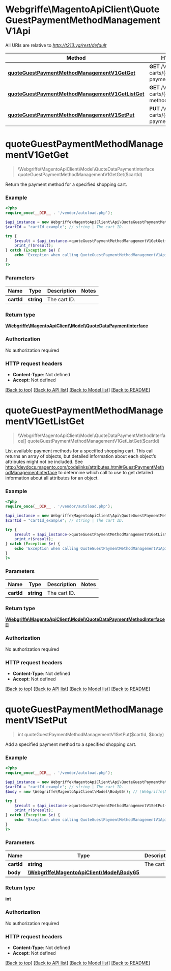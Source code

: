 # Webgriffe\MagentoApiClient\QuoteGuestPaymentMethodManagementV1Api

All URIs are relative to *http://t213.vg/rest/default*

Method | HTTP request | Description
------------- | ------------- | -------------
[**quoteGuestPaymentMethodManagementV1GetGet**](QuoteGuestPaymentMethodManagementV1Api.md#quoteGuestPaymentMethodManagementV1GetGet) | **GET** /V1/guest-carts/{cartId}/selected-payment-method | 
[**quoteGuestPaymentMethodManagementV1GetListGet**](QuoteGuestPaymentMethodManagementV1Api.md#quoteGuestPaymentMethodManagementV1GetListGet) | **GET** /V1/guest-carts/{cartId}/payment-methods | 
[**quoteGuestPaymentMethodManagementV1SetPut**](QuoteGuestPaymentMethodManagementV1Api.md#quoteGuestPaymentMethodManagementV1SetPut) | **PUT** /V1/guest-carts/{cartId}/selected-payment-method | 


# **quoteGuestPaymentMethodManagementV1GetGet**
> \Webgriffe\MagentoApiClient\Model\QuoteDataPaymentInterface quoteGuestPaymentMethodManagementV1GetGet($cartId)



Return the payment method for a specified shopping cart.

### Example
```php
<?php
require_once(__DIR__ . '/vendor/autoload.php');

$api_instance = new Webgriffe\MagentoApiClient\Api\QuoteGuestPaymentMethodManagementV1Api();
$cartId = "cartId_example"; // string | The cart ID.

try {
    $result = $api_instance->quoteGuestPaymentMethodManagementV1GetGet($cartId);
    print_r($result);
} catch (Exception $e) {
    echo 'Exception when calling QuoteGuestPaymentMethodManagementV1Api->quoteGuestPaymentMethodManagementV1GetGet: ', $e->getMessage(), PHP_EOL;
}
?>
```

### Parameters

Name | Type | Description  | Notes
------------- | ------------- | ------------- | -------------
 **cartId** | **string**| The cart ID. |

### Return type

[**\Webgriffe\MagentoApiClient\Model\QuoteDataPaymentInterface**](../Model/QuoteDataPaymentInterface.md)

### Authorization

No authorization required

### HTTP request headers

 - **Content-Type**: Not defined
 - **Accept**: Not defined

[[Back to top]](#) [[Back to API list]](../../README.md#documentation-for-api-endpoints) [[Back to Model list]](../../README.md#documentation-for-models) [[Back to README]](../../README.md)

# **quoteGuestPaymentMethodManagementV1GetListGet**
> \Webgriffe\MagentoApiClient\Model\QuoteDataPaymentMethodInterface[] quoteGuestPaymentMethodManagementV1GetListGet($cartId)



List available payment methods for a specified shopping cart. This call returns an array of objects, but detailed information about each object’s attributes might not be included.  See http://devdocs.magento.com/codelinks/attributes.html#GuestPaymentMethodManagementInterface to determine which call to use to get detailed information about all attributes for an object.

### Example
```php
<?php
require_once(__DIR__ . '/vendor/autoload.php');

$api_instance = new Webgriffe\MagentoApiClient\Api\QuoteGuestPaymentMethodManagementV1Api();
$cartId = "cartId_example"; // string | The cart ID.

try {
    $result = $api_instance->quoteGuestPaymentMethodManagementV1GetListGet($cartId);
    print_r($result);
} catch (Exception $e) {
    echo 'Exception when calling QuoteGuestPaymentMethodManagementV1Api->quoteGuestPaymentMethodManagementV1GetListGet: ', $e->getMessage(), PHP_EOL;
}
?>
```

### Parameters

Name | Type | Description  | Notes
------------- | ------------- | ------------- | -------------
 **cartId** | **string**| The cart ID. |

### Return type

[**\Webgriffe\MagentoApiClient\Model\QuoteDataPaymentMethodInterface[]**](../Model/QuoteDataPaymentMethodInterface.md)

### Authorization

No authorization required

### HTTP request headers

 - **Content-Type**: Not defined
 - **Accept**: Not defined

[[Back to top]](#) [[Back to API list]](../../README.md#documentation-for-api-endpoints) [[Back to Model list]](../../README.md#documentation-for-models) [[Back to README]](../../README.md)

# **quoteGuestPaymentMethodManagementV1SetPut**
> int quoteGuestPaymentMethodManagementV1SetPut($cartId, $body)



Add a specified payment method to a specified shopping cart.

### Example
```php
<?php
require_once(__DIR__ . '/vendor/autoload.php');

$api_instance = new Webgriffe\MagentoApiClient\Api\QuoteGuestPaymentMethodManagementV1Api();
$cartId = "cartId_example"; // string | The cart ID.
$body = new \Webgriffe\MagentoApiClient\Model\Body65(); // \Webgriffe\MagentoApiClient\Model\Body65 | 

try {
    $result = $api_instance->quoteGuestPaymentMethodManagementV1SetPut($cartId, $body);
    print_r($result);
} catch (Exception $e) {
    echo 'Exception when calling QuoteGuestPaymentMethodManagementV1Api->quoteGuestPaymentMethodManagementV1SetPut: ', $e->getMessage(), PHP_EOL;
}
?>
```

### Parameters

Name | Type | Description  | Notes
------------- | ------------- | ------------- | -------------
 **cartId** | **string**| The cart ID. |
 **body** | [**\Webgriffe\MagentoApiClient\Model\Body65**](../Model/\Webgriffe\MagentoApiClient\Model\Body65.md)|  | [optional]

### Return type

**int**

### Authorization

No authorization required

### HTTP request headers

 - **Content-Type**: Not defined
 - **Accept**: Not defined

[[Back to top]](#) [[Back to API list]](../../README.md#documentation-for-api-endpoints) [[Back to Model list]](../../README.md#documentation-for-models) [[Back to README]](../../README.md)

